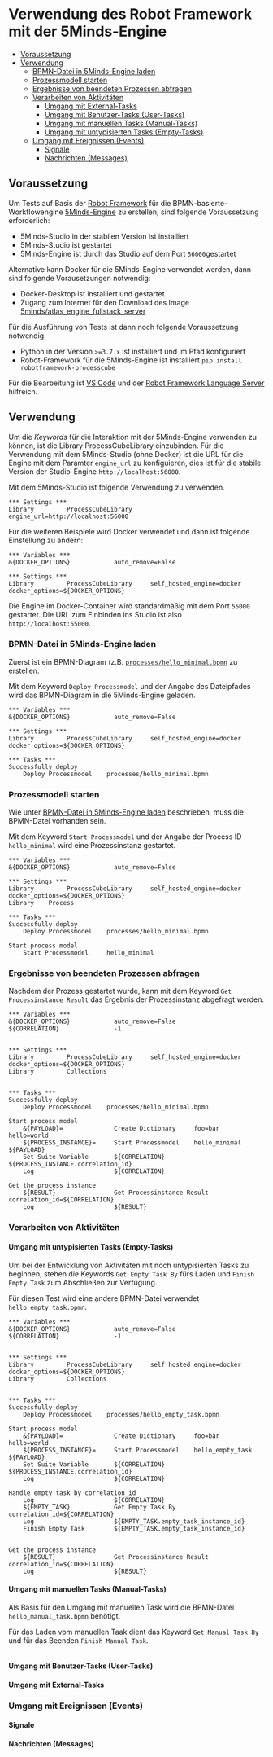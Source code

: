 # Verwendung des Robot Framework mit der 5Minds-Engine

- [Voraussetzung](#voraussetzung)
- [Verwendung](#verwendung)
  * [BPMN-Datei in 5Minds-Engine laden](#bpmn-datei-in-5minds-engine-laden)
  * [Prozessmodell starten](#prozessmodell-starten)
  * [Ergebnisse von beendeten Prozessen abfragen](#ergebnisse-von-beendeten-prozessen-abfragen)
  * [Verarbeiten von Aktivitäten](#verarbeiten-von-aktivitaten)
    + [Umgang mit External-Tasks](#umgang-mit-external-tasks)
    + [Umgang mit Benutzer-Tasks (User-Tasks)](#umgang-mit-benutzer-tasks-user-tasks)
    + [Umgang mit manuellen Tasks (Manual-Tasks)](#umgang-mit-manuellen-tasks-manual-tasks)
    + [Umgang mit untypisierten Tasks (Empty-Tasks)](#umgang-mit-untypisierten-tasks-empty-tasks)
  * [Umgang mit Ereignissen (Events)](#umgang-mit-ereignissen-events)
    + [Signale](#signale)
    + [Nachrichten (Messages)](#nachrichten-messages)
    
## Voraussetzung

Um Tests auf Basis der [Robot Framework](https://robotframework.org/) für die BPMN-basierte-Workflowengine
[5Minds-Engine](https://www.5minds.de/processcube/) zu erstellen, sind folgende Voraussetzung erforderlich:
- 5Minds-Studio in der stabilen Version ist installiert
- 5Minds-Studio ist gestartet
- 5Minds-Engine ist durch das Studio auf dem Port `56000`gestartet

Alternative kann Docker für die 5Minds-Engine verwendet werden, dann sind folgende Vorausetzungen notwendig:
- Docker-Desktop ist installiert und gestartet
- Zugang zum Internet für den Download des Image [5minds/atlas_engine_fullstack_server](https://hub.docker.com/r/5minds/atlas_engine_fullstack_server)

Für die Ausführung von Tests ist dann noch folgende Voraussetzung notwendig:
- Python in der Version `>=3.7.x` ist installiert und im Pfad konfiguriert
- Robot-Framework für die 5Minds-Engine ist installiert `pip install robotframework-processcube`

Für die Bearbeitung ist [VS Code](https://code.visualstudio.com/) und der [Robot Framework Language Server](https://marketplace.visualstudio.com/items?itemName=robocorp.robotframework-lsp) hilfreich.

## Verwendung

Um die *Keywords* für die Interaktion mit der 5Minds-Engine verwenden zu können, ist die 
Library ProcessCubeLibrary einzubinden.
Für die Verwendung mit dem 5Minds-Studio (ohne Docker) ist die URL für die Engine mit
dem Paramter `engine_url` zu konfiguieren, dies ist für die stabile Version der
Studio-Engine `http://localhost:56000`.

Mit dem 5Minds-Studio ist folgende Verwendung zu verwenden.
```robotframework
*** Settings ***
Library         ProcessCubeLibrary     engine_url=http://localhost:56000

```

Für die weiteren Beispiele wird Docker verwendet und dann ist folgende Einstellung zu ändern:
```robotframework
*** Variables ***
&{DOCKER_OPTIONS}            auto_remove=False

*** Settings ***
Library         ProcessCubeLibrary     self_hosted_engine=docker    docker_options=${DOCKER_OPTIONS}
```

Die Engine im Docker-Container wird standardmäßig mit dem Port `55000` gestartet. Die URL zum
Einbinden ins Studio ist also `http://localhost:55000`.

### BPMN-Datei in 5Minds-Engine laden

Zuerst ist ein BPMN-Diagram (z.B. [`processes/hello_minimal.bpmn`](processes/hello_minimal.bpmn) zu erstellen.

Mit dem Keyword `Deploy Processmodel` und der Angabe des Dateipfades wird das BPMN-Diagram in die 5Minds-Engine geladen.

```robotframework
*** Variables ***
&{DOCKER_OPTIONS}            auto_remove=False

*** Settings ***
Library         ProcessCubeLibrary     self_hosted_engine=docker    docker_options=${DOCKER_OPTIONS}

*** Tasks ***
Successfully deploy
    Deploy Processmodel    processes/hello_minimal.bpmn
```

### Prozessmodell starten

Wie unter [BPMN-Datei in 5Minds-Engine laden](#bpmn-datei-in-5minds-engine-laden) beschrieben, muss die BPMN-Datei
vorhanden sein.

Mit dem Keyword `Start Processmodel` und der Angabe der Process ID `hello_minimal` wird eine Prozessinstanz gestartet.

```robotframework
*** Variables ***
&{DOCKER_OPTIONS}            auto_remove=False

*** Settings ***
Library         ProcessCubeLibrary     self_hosted_engine=docker    docker_options=${DOCKER_OPTIONS}
Library    Process

*** Tasks ***
Successfully deploy
    Deploy Processmodel    processes/hello_minimal.bpmn

Start process model
    Start Processmodel     hello_minimal
```

### Ergebnisse von beendeten Prozessen abfragen

Nachdem der Prozess gestartet wurde, kann mit dem Keyword `Get Processinstance Result` das Ergebnis
der Prozessinstanz abgefragt werden.

```robotframework
*** Variables ***
&{DOCKER_OPTIONS}            auto_remove=False
${CORRELATION}               -1


*** Settings ***
Library         ProcessCubeLibrary     self_hosted_engine=docker    docker_options=${DOCKER_OPTIONS}
Library         Collections


*** Tasks ***
Successfully deploy
    Deploy Processmodel    processes/hello_minimal.bpmn

Start process model
    &{PAYLOAD}=              Create Dictionary     foo=bar    hello=world
    ${PROCESS_INSTANCE}=     Start Processmodel    hello_minimal    ${PAYLOAD}
    Set Suite Variable       ${CORRELATION}        ${PROCESS_INSTANCE.correlation_id}
    Log                      ${CORRELATION}

Get the process instance
    ${RESULT}                Get Processinstance Result            correlation_id=${CORRELATION}
    Log                      ${RESULT}
```

### Verarbeiten von Aktivitäten

#### Umgang mit untypisierten Tasks (Empty-Tasks)

Um bei der Entwicklung von Aktivitäten mit noch untypisierten Tasks 
zu beginnen, stehen die Keywords `Get Empty Task By` fürs Laden und 
`Finish Empty Task` zum Abschließen zur Verfügung.

Für diesen Test wird eine andere BPMN-Datei verwendet `hello_empty_task.bpmn`.

```robotframework
*** Variables ***
&{DOCKER_OPTIONS}            auto_remove=False
${CORRELATION}               -1


*** Settings ***
Library         ProcessCubeLibrary     self_hosted_engine=docker    docker_options=${DOCKER_OPTIONS}
Library         Collections


*** Tasks ***
Successfully deploy
    Deploy Processmodel    processes/hello_empty_task.bpmn

Start process model
    &{PAYLOAD}=              Create Dictionary     foo=bar    hello=world
    ${PROCESS_INSTANCE}=     Start Processmodel    hello_empty_task    ${PAYLOAD}
    Set Suite Variable       ${CORRELATION}        ${PROCESS_INSTANCE.correlation_id}
    Log                      ${CORRELATION}

Handle empty task by correlation_id
    Log                      ${CORRELATION}
    ${EMPTY_TASK}            Get Empty Task By                     correlation_id=${CORRELATION}
    Log                      ${EMPTY_TASK.empty_task_instance_id}
    Finish Empty Task        ${EMPTY_TASK.empty_task_instance_id}


Get the process instance
    ${RESULT}                Get Processinstance Result            correlation_id=${CORRELATION}
    Log                      ${RESULT}
```

#### Umgang mit manuellen Tasks (Manual-Tasks)

Als Basis für den Umgang mit manuellen Task wird die BPMN-Datei 
`hello_manual_task.bpmn` benötigt.

Für das Laden vom manuellen Taak dient das Keyword `Get Manual Task By` und 
für das Beenden `Finish Manual Task`.

```robotframework

```

#### Umgang mit Benutzer-Tasks (User-Tasks)

#### Umgang mit External-Tasks

### Umgang mit Ereignissen (Events)

#### Signale

#### Nachrichten (Messages)

